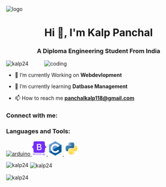 ![logo](https://mir-s3-cdn-cf.behance.net/project_modules/max_1200/79731568097599.5b50bca477735.jpg)
<h1 align="center">Hi 👋, I'm Kalp Panchal</h1>
<h3 align="center">A Diploma Engineering Student From India</h3>
<img align="right" alt="coding" width="400" src="https://i.pinimg.com/originals/81/17/8b/81178b47a8598f0c81c4799f2cdd4057.gif"
<p align="left"> <img src="https://komarev.com/ghpvc/?username=kalp24&label=Profile%20views&color=0e75b6&style=flat" alt="kalp24" /> </p>

- 🔭 I’m currently Working on **Webdevlopment**

- 🌱 I’m currently learning **Datbase Management**

- 📫 How to reach me **panchalkalp118@gmail.com**

<h3 align="left">Connect with me:</h3>
<p align="left">
</p>

<h3 align="left">Languages and Tools:</h3>
<p align="left"> <a href="https://www.arduino.cc/" target="_blank" rel="noreferrer"> <img src="https://cdn.worldvectorlogo.com/logos/arduino-1.svg" alt="arduino" width="40" height="40"/> </a> <a href="https://getbootstrap.com" target="_blank" rel="noreferrer"> <img src="https://raw.githubusercontent.com/devicons/devicon/master/icons/bootstrap/bootstrap-plain-wordmark.svg" alt="bootstrap" width="40" height="40"/> </a> <a href="https://www.cprogramming.com/" target="_blank" rel="noreferrer"> <img src="https://raw.githubusercontent.com/devicons/devicon/master/icons/c/c-original.svg" alt="c" width="40" height="40"/> </a> <a href="https://www.python.org" target="_blank" rel="noreferrer"> <img src="https://raw.githubusercontent.com/devicons/devicon/master/icons/python/python-original.svg" alt="python" width="40" height="40"/> </a> </p>

<p><img align="left" src="https://github-readme-stats.vercel.app/api/top-langs?username=kalp24&show_icons=true&locale=en&layout=compact" alt="kalp24" /></p>

<p>&nbsp;<img align="center" src="https://github-readme-stats.vercel.app/api?username=kalp24&show_icons=true&locale=en" alt="kalp24" /></p>

<p><img align="center" src="https://github-readme-streak-stats.herokuapp.com/?user=kalp24&" alt="kalp24" /></p>
